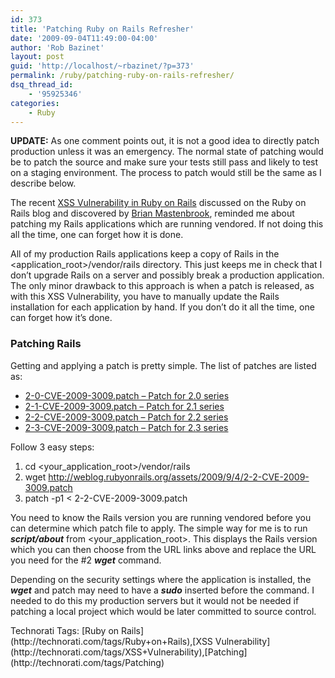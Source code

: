 ```yaml
---
id: 373
title: 'Patching Ruby on Rails Refresher'
date: '2009-09-04T11:49:00-04:00'
author: 'Rob Bazinet'
layout: post
guid: 'http://localhost/~rbazinet/?p=373'
permalink: /ruby/patching-ruby-on-rails-refresher/
dsq_thread_id:
    - '95925346'
categories:
    - Ruby
---
```


**UPDATE:** As one comment points out, it is not a good idea to directly patch production unless it was an emergency. The normal state of patching would be to patch the source and make sure your tests still pass and likely to test on a staging environment. The process to patch would still be the same as I describe below.

The recent [XSS Vulnerability in Ruby on Rails](http://weblog.rubyonrails.org/2009/9/4/xss-vulnerability-in-ruby-on-rails) discussed on the Ruby on Rails blog and discovered by [Brian Mastenbrook](http://brian.mastenbrook.net/display/36), reminded me about patching my Rails applications which are running vendored. If not doing this all the time, one can forget how it is done.

All of my production Rails applications keep a copy of Rails in the &lt;application\_root&gt;/vendor/rails directory. This just keeps me in check that I don’t upgrade Rails on a server and possibly break a production application. The only minor drawback to this approach is when a patch is released, as with this XSS Vulnerability, you have to manually update the Rails installation for each application by hand. If you don’t do it all the time, one can forget how it’s done.

### Patching Rails

Getting and applying a patch is pretty simple. The list of patches are listed as:

- [2-0-CVE-2009-3009.patch – Patch for 2.0 series](http://weblog.rubyonrails.org/assets/2009/9/4/2-0-CVE-2009-3009.patch)
- [2-1-CVE-2009-3009.patch – Patch for 2.1 series](http://weblog.rubyonrails.org/assets/2009/9/4/2-1-CVE-2009-3009.patch)
- [2-2-CVE-2009-3009.patch – Patch for 2.2 series](http://weblog.rubyonrails.org/assets/2009/9/4/2-2-CVE-2009-3009.patch)
- [2-3-CVE-2009-3009.patch – Patch for 2.3 series](http://weblog.rubyonrails.org/assets/2009/9/4/2-3-CVE-2009-3009.patch)

Follow 3 easy steps:

1. cd &lt;your\_application\_root&gt;/vendor/rails
2. wget <http://weblog.rubyonrails.org/assets/2009/9/4/2-2-CVE-2009-3009.patch>
3. patch -p1 &lt; 2-2-CVE-2009-3009.patch

You need to know the Rails version you are running vendored before you can determine which patch file to apply. The simple way for me is to run ***script/about*** from &lt;your\_application\_root&gt;. This displays the Rails version which you can then choose from the URL links above and replace the URL you need for the #2 ***wget*** command.

Depending on the security settings where the application is installed, the ***wget*** and patch may need to have a ***sudo*** inserted before the command. I needed to do this my production servers but it would not be needed if patching a local project which would be later committed to source control.

<div class="wlWriterEditableSmartContent" id="scid:0767317B-992E-4b12-91E0-4F059A8CECA8:17ad280e-85cc-43c3-aeab-0e9c75e1a458" style="margin: 0px; padding: 0px; display: inline; float: none;">Technorati Tags: [Ruby on Rails](http://technorati.com/tags/Ruby+on+Rails),[XSS Vulnerability](http://technorati.com/tags/XSS+Vulnerability),[Patching](http://technorati.com/tags/Patching)</div>